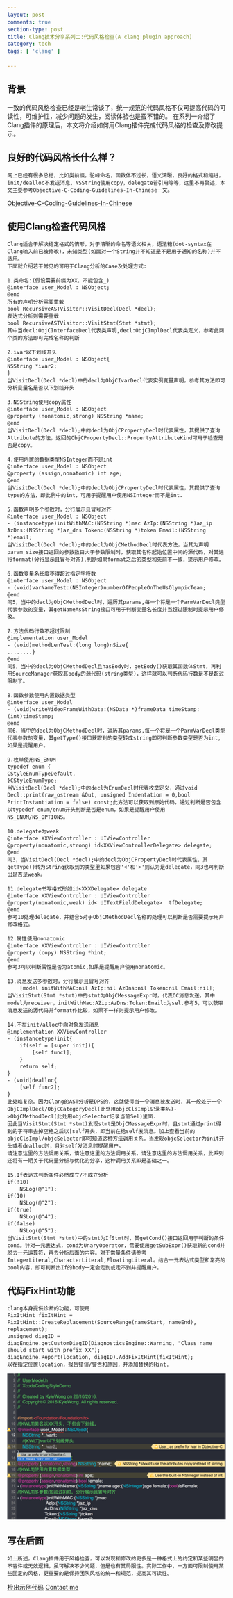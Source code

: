 ```yaml
---
layout: post
comments: true
section-type: post
title: Clang技术分享系列二:代码风格检查(A clang plugin approach)
category: tech
tags: [ 'clang' ]

---
```

## 背景

   一致的代码风格检查已经是老生常谈了，统一规范的代码风格不仅可提高代码的可读性，可维护性，减少问题的发生，阅读体验也是蛮不错的。
   在系列一介绍了Clang插件的原理后，本文将介绍如何用Clang插件完成代码风格的检查及修改提示。

## 良好的代码风格长什么样？

    网上已经有很多总结，比如类前缀，驼峰命名，函数体不过长，语义清晰，良好的格式和缩进，init/dealloc不发送消息，NSString使用copy，delegate若引用等等，这里不再赘述，本文主要参考Objective-C-Coding-Guidelines-In-Chinese一文。

[Objective-C-Coding-Guidelines-In-Chinese](https://github.com/QianKaiLu/Objective-C-Coding-Guidelines-In-Chinese)

## 使用Clang检查代码风格

	Clang适合于解决给定格式的情形，对于清晰的命名等语义相关，语法糖(dot-syntax在Clang输入前已被修改)，未知类型(如面对一个String并不知道是不是用于通知的名称)并不适用。
	下面就介绍若干常见的可用于Clang分析的Case及处理方式:
	
	1.类命名:(假设需要前缀为XX，不能包含_)
	@interface user_Model : NSObject;
	@end
	所有的声明分析需要重载
	bool RecursiveASTVisitor::VisitDecl(Decl *decl);
	表达式分析则需要重载
	bool RecursiveASTVisitor::VisitStmt(Stmt *stmt);
	其中当decl:ObjCInterfaceDecl代表类声明,decl:ObjCImplDecl代表类定义，参考此两个类的方法即可完成名称的判断
	
	2.ivar以下划线开头
	@interface user_Model : NSObject{
	NSString *ivar2;
	}
	当VisitDecl(Decl *decl)中的decl为ObjCIvarDecl代表实例变量声明，参考其方法即可分析变量名是否以下划线开头
	
	3.NSString使用copy属性
	@interface user_Model : NSObject
	@property (nonatomic,strong) NSString *name;
	@end
	当VisitDecl(Decl *decl);中的decl为ObjCPropertyDecl时代表属性，其提供了查询Attribute的方法，返回的ObjCPropertyDecl::PropertyAttributeKind可用于检查是否是copy。
	
	4.使用内置的数据类型NSInteger而不是int
	@interface user_Model : NSObject
	@property (assign,nonatomic) int age;
	@end
	当VisitDecl(Decl *decl);中的decl为ObjCPropertyDecl时代表属性，其提供了查询type的方法，即此例中的int，可用于提醒用户使用NSInteger而不是int.
	
	5.函数声明多个参数时，分行展示且冒号对齐
	@interface user_Model : NSObject
	- (instancetype)initWithMAC:(NSString *)mac AzIp:(NSString *)az_ip AzDns:(NSString *)az_dns Token:(NSString *)token Email:(NSString *)email;
	当VisitDecl(Decl *decl);中的decl为ObjCMethodDecl时代表方法，当其为声明param_size接口返回的参数数目大于参数限制时，获取其名称起始位置中间的源代码，对其进行format(分行显示且冒号对齐),判断如果format之后的类型和先前不一致，提示用户修改。
	
	6.函数变量名长度不得超过指定字符数
	@interface user_Model : NSObject
	- (void)varNameTest:(NSInteger)numberOfPeopleOnTheUsOlympicTeam;
	@end
	同5，当中的decl为ObjCMethodDecl时，遍历其params,每一个将是一个ParmVarDecl类型代表参数的变量，其getNameAsString接口可用于判断变量名长度并当超过限制时提示用户修改。
	
	7.方法代码行数不超过限制
	@implementation user_Model
	- (void)methodLenTest:(long long)nSize{
	........}
	@end
	同5，当中的decl为ObjCMethodDecl且hasBody时，getBody()获取其函数体Stmt，再利用SourceManager获取其body的源代码(string类型)，这样就可以判断代码行数是不是超过限制了。
	
	8.函数参数使用内置数据类型
	@interface user_Model
	- (void)writeVideoFrameWithData:(NSData *)frameData timeStamp:(int)timeStamp;
	@end
	同6，当中的decl为ObjCMethodDecl时，遍历其params,每一个将是一个ParmVarDecl类型代表参数的变量，其getType()接口获取到的类型转成string即可判断参数类型是否为int,如果是提醒用户。
	
	9.枚举使用NS_ENUM
	typedef enum {
	CStyleEnumTypeDefault,
	}CStyleEnumType;
	当VisitDecl(Decl *decl);中的decl为EnumDecl时代表枚举定义，通过void Decl::print(raw_ostream &Out, unsigned Indentation = 0,bool PrintInstantiation = false) const;此方法可以获取到原始代码，通过判断是否包含以typedef enum/enum开头判断是否是enum，如果是提醒用户使用NS_ENUM/NS_OPTIONS。
	
	10.delegate为weak
	@interface XXViewController : UIViewController
	@property(nonatomic,strong) id<XXViewControllerDelegate> delegate;
	@end
	同3，当VisitDecl(Decl *decl);中的decl为ObjCPropertyDecl时代表属性，其getType()转为String获取到的类型里如果包含'<'和'>'则认为是delegate，同3也可判断出是否是weak。
	
	11.delegate书写格式形如id<XXXDelegate> delegate
	@interface XXViewController : UIViewController
	@property(nonatomic,weak) id< UITextFieldDelegate>  tfDelegate;
	@end
	参考10处理delegate，并结合5对于ObjCMethodDecl名称的处理可以判断是否需要提示用户修改格式。
	
	12.属性使用nonatomic
	@interface XXViewController : UIViewController
	@property (copy) NSString *hint;
	@end
	参考3可以判断属性是否为atomic,如果是提醒用户使用nonatomic。
	
	13.消息发送多参数时，分行展示且冒号对齐
		[model initWithMAC:nil AzIp:nil AzDns:nil Token:nil Email:nil];
	当VisitStmt(Stmt *stmt)中的stmt为ObjCMessageExpr时，代表OC消息发送，其中model为receiver，initWithMac:AZip:AzDns:Token:Email:为sel.参考5，可以获取消息发送的源代码并format作比较，如果不一样则提示用户修改。
	
	14.不在init/alloc中向对象发送消息
	@implementation XXViewController
	- (instancetype)init{
		if(self = [super init]){
	    	[self func1];
		}
		return self;
	}
	- (void)dealloc{
		[self func2];
	}
	此处略复杂。因为Clang的AST分析是DPS的，这就使得当一个消息被发送时，其一般处于一个ObjCImplDecl/ObjCCategoryDecl(此处用objcClsImpl记录类名)->ObjCMethodDecl(此处用objcSelector记录当前Sel)里面.
	因此当VisitStmt(Stmt *stmt)发现stmt是ObjCMessageExpr时，且stmt通过print得到的字符串去掉空格之后以[self开头，即当前在给self发消息。加上查看当前的objcClsImpl/objcSelector即可知道这种方法调用关系。当发现objcSelector为init开头或者dealloc时，且对self发消息时提醒用户。
	请注意这里的方法调用关系，请注意这里的方法调用关系，请注意这里的方法调用关系，此系列还将有一期关于代码量分析与优化的分享，这种调用关系即是基础之一。
		
	15.If表达式判断条件必然成立/不成立分析
	if(!10)
		NSLog(@"1");
	if(10)
		NSLog(@"2");
	if(true)
	    NSLog(@"4");
	if(false)
		NSLog(@"5");
	当VisitStmt(Stmt *stmt)中的stmt为IfStmt时，其getCond()接口返回用于判断的条件cond。针对一元表达式，cond为UnaryOperator，需要使用getSubExpr()获取新的cond并脱去一元运算符，再去分析后面的内容。对于常量条件请参考IntegerLiteral,CharacterLiteral,FloatingLiteral。结合一元表达式类型和常亮的bool内容，即可判断出If的body一定会走到或走不到并提醒用户。

## 代码FixHint功能

	clang本身提供诊断的功能，可使用
	FixItHint fixItHint = FixItHint::CreateReplacement(SourceRange(nameStart, nameEnd), replacement);
	unsigned diagID = diagEngine.getCustomDiagID(DiagnosticsEngine::Warning, "Class name should start with prefix XX");
	diagEngine.Report(location, diagID).AddFixItHint(fixItHint);
	以在指定位置location，报告错误/警告和原因，并添加替换的Hint.

![xcode-plugin-fix-hint](https://raw.githubusercontent.com/kangwang1988/kangwang1988.github.io/master/img/xcode-plugin-fix-hint.png)

## 写在后面
	如上所述，Clang插件用于风格检查，可以发现和修改的更多是一种格式上的约定和某些明显的不容许或无效逻辑，虽可解决不少问题，但是也有其局限性。实际工作中，一方面可限制使用某些固定的风格，更重要的是保持团队风格的统一和规范，提高其可读性。

[检出示例代码](https://github.com/kangwang1988/XcodeCodingStyle.git)
[Contact me](mailto:kang.wang1988@gmail.com)